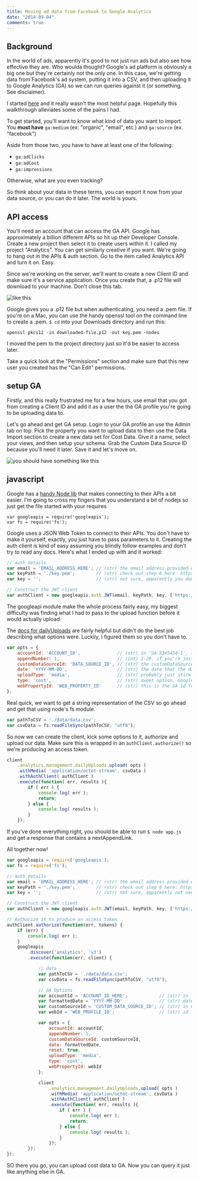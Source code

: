 ```yaml
---
title: Moving ad data from Facebook to Google Analytics
date: "2014-09-04"
comments: true
---
```


## Background

In the world of ads, apparently it's good to not just run ads but also see how effective they are. Who woulda thought? Google's ad platform is obviously a big one but they're certainly not the only one. In this case, we're getting data from Facebook's ad system, putting it into a CSV, and then uploading it to Google Analytics (GA) so we can run queries against it (or something. See disclaimer).

I started [here](https://developers.google.com/analytics/devguides/platform/cost-data-import) and it really wasn't the most helpful page. Hopefully this walkthrough alleviates some of the pains I had.

To get started, you'll want to know what kind of data you want to import. You **must have** `ga:medium` (ex: "organic", "email", etc.) and `ga:source` (ex. "facebook")

Aside from those two, you have to have at least one of the following:

- `ga:adClicks`
- `ga:adCost`
- `ga:impressions`

Otherwise, what are you even tracking?

So think about your data in these terms, you can export it now from your data source, or you can do it later. The world is yours.

## API access

You'll need an account that can access the GA API. Google has approximately a billion different APIs so hit up their Developer Console. Create a new project then select it to create users within it. I called my project "Analytics". You can get similarly creative if you want. We're going to hang out in the APIs & auth section. Go to the item called Analytics API and turn it on. Easy.

Since we're working on the server, we'll want to create a new Client ID and make sure it's a service application. Once you create that, a .p12 file will download to your machine. Don't close this tab.

![like this](./fb-to-ga-1.jpg)

Google gives you a .p12 file but when authenticating, you need a .pem file. If you're on a Mac, you can use the handy openssl tool on the command line to create a .pem. `$ cd` into your Downloads directory and run this:

`openssl pkcs12 -in downloaded-file.p12 -out key.pem -nodes`

I moved the pem to the project directory just so it'd be easier to access later.

Take a quick look at the "Permissions" section and make sure that this new user you created has the "Can Edit" permissions.

## setup GA

Firstly, and this really frustrated me for a few hours, use email that you got from creating a Client ID and add it as a user the the GA profile you're going to be uploading data to.

Let's go ahead and get GA setup. Login to your GA profile an use the Admin tab on top. Pick the property you want to upload data to then use the Data Import section to create a new data set for Cost Data. Give it a name, select your views, and then setup your schema. Grab the Custom Data Source ID because you'll need it later. Save it and let's move on.

![you should have something like this](./fb-to-ga-2.jpg)

## javascript

Google has a [handy Node lib](https://github.com/google/google-api-nodejs-client/) that makes connecting to their APIs a bit easier. I'm going to cross my fingers that you understand a bit of nodejs so just get the file started with your requires

```javascript{numberLines: true}
var googleapis = require('googleapis');
var fs = require('fs');
```

Google uses a JSON Web Token to connect to their APIs. You don't have to make it yourself, exactly, you just have to pass parameters to it. Creating the auth client is kind of easy assuming you blindly follow examples and don't try to read any docs. Here's what I ended up with and it worked:

```javascript
// auth details
var email = 'EMAIL_ADDRESS_HERE'; // (str) the email address provided when you create an API user
var keyPath = './key.pem';        // (str) check out step 6 here: https://github.com/extrabacon/google-oauth-jwt#creating-a-service-account-using-the-google-developers-console
var key = '';                     // (str) not sure, apparently you don't need it if you pass a working .pem keyfile

// Construct the JWT client
var authClient = new googleapis.auth.JWT(email, keyPath, key, ['https://www.googleapis.com/auth/analytics']);
```

The googleapi module make the whole process fairly easy, my biggest difficulty was finding what I had to pass to the upload function before it would actually upload.

The [docs for dailyUploads](https://developers.google.com/analytics/devguides/config/mgmt/v3/mgmtReference/management/dailyUploads/upload#request) are fairly helpful but didn't do the best job describing what options were. Luckily, I figured them so you don't have to.

```javascript
var opts = {
    accountId: 'ACCOUNT_ID',              // (str) in 'UA-5345434-1', the accountId is 5345434
    appendNumber: 1,                      // (int) 1-20. if you're just adding one CSV, this will be 1, if you append another, increment this
    customDataSourceId: 'DATA_SOURCE_ID', // (str) the customDataSourceID you got when you created the client ID
    date: 'YYYY-MM-DD',                   // (str) the date that the data represents. 
    uploadType: 'media',                  // (str) probably just stick with media if you're uploading a simple CSV
    type: 'cost',                         // (str) sweet option, Google. The only acceptable value here is 'cost' so leave as-is
    webPropertyId: 'WEB_PROPERTY_ID'      // (str) this is the GA id for the profile. Something like 'UA-5345434-1'
};
```

Real quick, we want to get a string representation of the CSV so go ahead and get that using node's fs module.

```javascript
var pathToCSV = './data/data.csv';
var csvData = fs.readFileSync(pathToCSV, "utf8");
```

So now we can create the client, kick some options to it, authorize and upload our data. Make sure this is wrapped in an `authClient.authorize()` so we're producing an access token.

```javascript
client
    .analytics.management.dailyUploads.upload( opts )
    .withMedia( 'application/octet-stream', csvData )
    .withAuthClient( authClient )
    .execute(function( err, results ){
        if ( err ) {
            console.log( err );
            return;
        } else {
            console.log( results );
        }
    });
```

If you've done everything right, you should be able to run `$ node app.js` and get a response that contains a nextAppendLink.

All together now!

```javascript
var googleapis = require('googleapis');
var fs = require('fs');

// auth details
var email = 'EMAIL_ADDRESS_HERE'; // (str) the email address provided when you create an API user
var keyPath = './key.pem';        // (str) check out step 6 here: https://github.com/extrabacon/google-oauth-jwt#creating-a-service-account-using-the-google-developers-console
var key = '';                     // (str) not sure, apparently not needed if you pass a working .pem keyfile

// Construct the JWT client
var authClient = new googleapis.auth.JWT(email, keyPath, key, ['https://www.googleapis.com/auth/analytics']);

// Authorize it to produce an access token
authClient.authorize(function(err, tokens) {
    if (err) {
        console.log( err );
    }
    googleapis
        .discover('analytics', 'v3')
        .execute(function(err, client) {

            // data
            var pathToCSV = './data/data.csv';
            var csvData = fs.readFileSync(pathToCSV, "utf8");

            // GA Options
            var accountId = 'ACCOUNT_ID_HERE';            // (str) in 'UA-5345434-1', the accountId is 5345434
            var formattedDate = 'YYYY-MM-DD'              // (str) date for data
            var customSourceId = 'CUSTOM_DATA_SOURCE_ID'; // (str) in GA admin control panel, get this from data import=>manage a data set
            var webId = 'WEB_PROFILE_ID';                 // (str) id from google analytics for the profile

            var opts = {
                accountId: accountId,
                appendNumber: 1,
                customDataSourceId: customSourceId,
                date: formattedDate,
                reset: true,
                uploadType: 'media',
                type: 'cost',
                webPropertyId: webId
            };

            client
                .analytics.management.dailyUploads.upload( opts )
                .withMedia( 'application/octet-stream', csvData )
                .withAuthClient( authClient )
                .execute(function( err, results ){
                    if ( err ) {
                        console.log( err );
                        return;
                    } else {
                        console.log( results );
                    }
                });
        });
});
```
SO there you go, you can upload cost data to GA. Now you can query it just like anything else in GA.